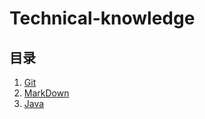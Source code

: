 # Technical-knowledge


## 目录

 1. [Git](Git/Git.md)
 2. [MarkDown](Markdown/Markdown.md)
 3. [Java]()
 
